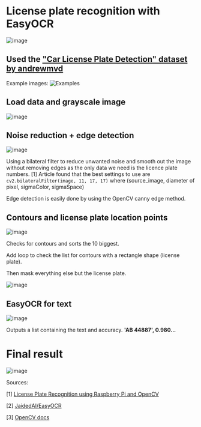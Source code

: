 # License plate recognition with EasyOCR

![image](https://user-images.githubusercontent.com/40422650/213945718-f7cc2d59-4439-4558-8455-ef0420554f11.png)


## Used the ["Car License Plate Detection" dataset by andrewmvd](https://www.kaggle.com/datasets/andrewmvd/car-plate-detection)
Example images:
![Examples](https://user-images.githubusercontent.com/40422650/213888623-a8072ee8-77ae-43fb-afe7-04b1e3b10f76.png)


## Load data and grayscale image
![image](https://user-images.githubusercontent.com/40422650/213888665-408791a6-88c7-4511-b472-64b50c857906.png)

## Noise reduction + edge detection
![image](https://user-images.githubusercontent.com/40422650/213938121-915ce6a2-aa78-4421-93ac-7101f99fcec3.png)

Using a bilateral filter to reduce unwanted noise and smooth out the image without removing edges as the only data we need is the licence plate numbers.
[1] Article found that the best settings to use are ```cv2.bilateralFilter(image, 11, 17, 17)``` where (source_image, diameter of pixel, sigmaColor, sigmaSpace)

Edge detection is easily done by using the OpenCV canny edge method.

## Contours and license plate location points
![image](https://user-images.githubusercontent.com/40422650/213945058-362be24c-e4df-4fc7-915f-622b81ed1e1a.png)

Checks for contours and sorts the 10 biggest.

Add loop to check the list for contours with a rectangle shape (license plate).

Then mask everything else but the license plate.

![image](https://user-images.githubusercontent.com/40422650/213945112-09a0d33f-ec0e-4427-85a8-578f7cdc37e4.png)

## EasyOCR for text

![image](https://user-images.githubusercontent.com/40422650/213945330-e60f53dd-44e6-4675-abc2-a19402ae89d9.png)

Outputs a list containing the text and accuracy.
**'AB 44887', 0.980...**

# Final result
![image](https://user-images.githubusercontent.com/40422650/213945645-90197509-1adb-49a5-a6ac-883a66b318be.png)







Sources:

[1]
[License Plate Recognition using Raspberry Pi and OpenCV](https://circuitdigest.com/microcontroller-projects/license-plate-recognition-using-raspberry-pi-and-opencv)

[2]
[JaidedAI/EasyOCR](https://github.com/JaidedAI/EasyOCR)

[3]
[OpenCV docs](https://docs.opencv.org/4.x/d4/d13/tutorial_py_filtering.html)
